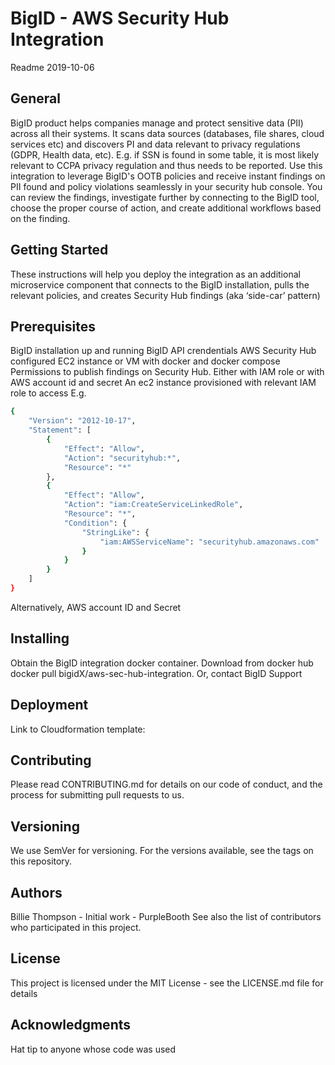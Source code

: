 # BigID - AWS Security Hub Integration
Readme 2019-10-06

## General 
BigID product helps companies manage and protect sensitive data (PII) across all their systems. It scans data sources (databases, file shares, cloud services etc) and discovers PI and data relevant to privacy regulations (GDPR, Health data, etc). E.g. if SSN is found in some table, it is most likely relevant to CCPA privacy regulation and thus needs to be reported.
Use this integration to leverage BigID's OOTB policies and receive instant findings on PII found and policy violations seamlessly in your security hub console. You can review the findings, investigate further by connecting to the BigID tool, choose the proper course of action, and create additional workflows based on the finding.

## Getting Started
These instructions will help you deploy the integration as an additional microservice component that connects to the BigID installation, pulls the relevant policies, and creates Security Hub findings (aka ‘side-car’ pattern)

## Prerequisites
BigID installation up and running
BigID API crendentials
AWS Security Hub configured
EC2 instance or VM with docker and docker compose
Permissions to publish findings on Security Hub. Either with IAM role or with AWS account id and secret
An ec2 instance provisioned with relevant IAM role to access 
E.g.

```bash
{
    "Version": "2012-10-17",
    "Statement": [
        {
            "Effect": "Allow",
            "Action": "securityhub:*",
            "Resource": "*"
        },
        {
            "Effect": "Allow",
            "Action": "iam:CreateServiceLinkedRole",
            "Resource": "*",
            "Condition": {
                "StringLike": {
                    "iam:AWSServiceName": "securityhub.amazonaws.com"
                }
            }
        }
    ]
}
```
Alternatively, AWS account ID and Secret

## Installing

Obtain the BigID integration docker container.
Download from docker hub docker pull bigidX/aws-sec-hub-integration.
Or, contact BigID Support


## Deployment
Link to Cloudformation template:
<contact BigID support>

## Contributing
Please read CONTRIBUTING.md for details on our code of conduct, and the process for submitting pull requests to us.
## Versioning
We use SemVer for versioning. For the versions available, see the tags on this repository.
## Authors
Billie Thompson - Initial work - PurpleBooth
See also the list of contributors who participated in this project.
## License
This project is licensed under the MIT License - see the LICENSE.md file for details
## Acknowledgments
Hat tip to anyone whose code was used


